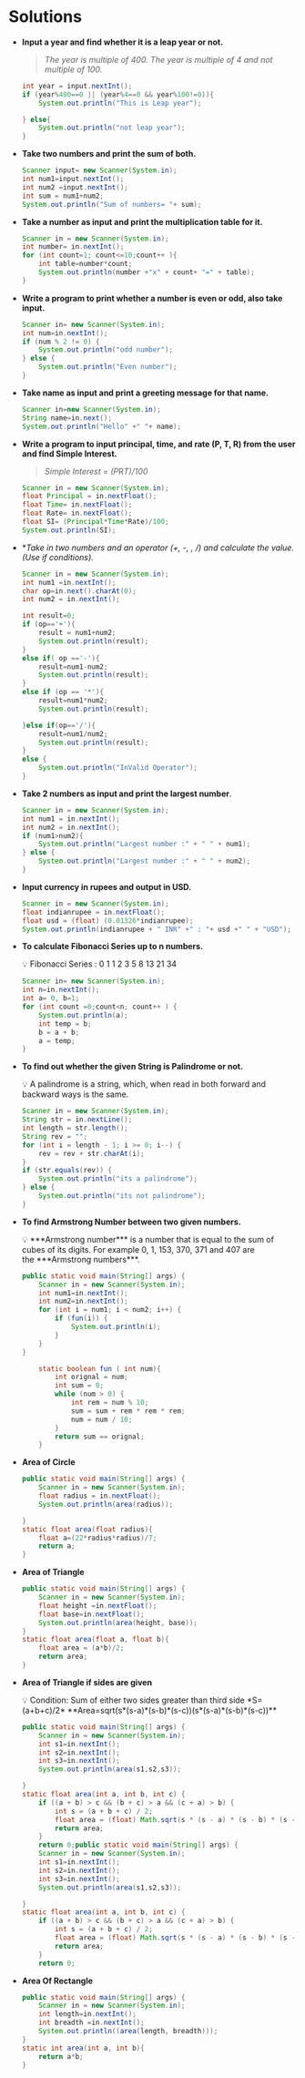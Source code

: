 # Solutions

- **Input a year and find whether it is a leap year or not.**
    
    > *The year is multiple of 400.
    The year is multiple of 4 and not multiple of 100.*
    > 
    
    ```java
    int year = input.nextInt();
    if (year%400==0 || (year%4==0 && year%100!=0)){
        System.out.println("This is Leap year");
    
    } else{
        System.out.println("not leap year");
    }
    ```
    
- **Take two numbers and print the sum of both.**
    
    ```java
    Scanner input= new Scanner(System.in);
    int num1=input.nextInt();
    int num2 =input.nextInt();
    int sum = num1+num2;
    System.out.println("Sum of numbers= "+ sum);
    ```
    
- **Take a number as input and print the multiplication table for it.**
    
    ```java
    Scanner in = new Scanner(System.in);
    int number= in.nextInt();
    for (int count=1; count<=10;count++ ){
        int table=number*count;
        System.out.println(number +"x" + count+ "=" + table);
    }
    ```
    
- **Write a program to print whether a number is even or odd, also take input.**
    
    ```java
    Scanner in= new Scanner(System.in);
    int num=in.nextInt();
    if (num % 2 != 0) {
        System.out.println("odd number");
    } else {
        System.out.println("Even number");
    }
    ```
    
- **Take name as input and print a greeting message for that name.**
    
    ```java
    Scanner in=new Scanner(System.in);
    String name=in.next();
    System.out.println("Hello" +" "+ name);
    ```
    
- **Write a program to input principal, time, and rate (P, T, R) from the user and find Simple Interest.**
    
    > *Simple Interest = (P*R*T)/100*
    > 
    
    ```java
    Scanner in = new Scanner(System.in);
    float Principal = in.nextFloat();
    float Time= in.nextFloat();
    float Rate= in.nextFloat();
    float SI= (Principal*Time*Rate)/100;
    System.out.println(SI);
    ```
    
- **Take in two numbers and an operator (+, -, *, /) and calculate the value. (Use if conditions).**
    
    ```java
    Scanner in = new Scanner(System.in);
    int num1 =in.nextInt();
    char op=in.next().charAt(0);
    int num2 = in.nextInt();
    
    int result=0;
    if (op=='+'){
        result = num1+num2;
        System.out.println(result);
    }
    else if( op =='-'){
        result=num1-num2;
        System.out.println(result);
    }
    else if (op == '*'){
        result=num1*num2;
        System.out.println(result);
    
    }else if(op=='/'){
        result=num1/num2;
        System.out.println(result);
    }
    else {
        System.out.println("InValid Operator");
    }
    ```
    
- **Take 2 numbers as input and print the largest number**.
    
    ```java
    Scanner in = new Scanner(System.in);
    int num1 = in.nextInt();
    int num2 = in.nextInt();
    if (num1>num2){
        System.out.println("Largest number :" + " " + num1);
    } else {
        System.out.println("Largest number :" + " " + num2);
    }
    ```
    
- **Input currency in rupees and output in USD.**
    
    ```java
    Scanner in = new Scanner(System.in);
    float indianrupee = in.nextFloat();
    float usd = (float) (0.01326*indianrupee);
    System.out.println(indianrupee + " INR" +" : "+ usd +" " + "USD");
    ```
    
- **To calculate Fibonacci Series up to n numbers.**
    
    <aside>
    💡 Fibonacci Series : 0 1 1 2 3 5 8 13 21 34
    
    </aside>
    
    ```java
    Scanner in= new Scanner(System.in);
    int n=in.nextInt();
    int a= 0, b=1;
    for (int count =0;count<n; count++ ) {
        System.out.println(a);
        int temp = b;
        b = a + b;
        a = temp;
    }
    ```
    
- **To find out whether the given String is Palindrome or not.**
    
    <aside>
    💡 A palindrome is a string, which, when read in both forward and backward ways is the same.
    
    </aside>
    
    ```java
    Scanner in = new Scanner(System.in);
    String str = in.nextLine();
    int length = str.length();
    String rev = "";
    for (int i = length - 1; i >= 0; i--) {
        rev = rev + str.charAt(i);
    }
    if (str.equals(rev)) {
        System.out.println("its a palindrome");
    } else {
        System.out.println("its not palindrome");
    }
    ```
    
- **To find Armstrong Number between two given numbers.**
    
    <aside>
    💡 ***Armstrong number*** is a number that is equal to the sum of cubes of its digits. For example 0, 1, 153, 370, 371 and 407 are the ***Armstrong numbers***.
    
    </aside>
    
    ```java
    public static void main(String[] args) {
        Scanner in = new Scanner(System.in);
        int num1=in.nextInt();
        int num2=in.nextInt();
        for (int i = num1; i < num2; i++) {
            if (fun(i)) {
                System.out.println(i);
            }
        }
    }
    
        static boolean fun ( int num){
            int orignal = num;
            int sum = 0;
            while (num > 0) {
                int rem = num % 10;
                sum = sum + rem * rem * rem;
                num = num / 10;
            }
            return sum == orignal;
        }
    ```
    
- **Area of Circle**
    
    ```java
    public static void main(String[] args) {
        Scanner in = new Scanner(System.in);
        float radius = in.nextFloat();
        System.out.println(area(radius));
    
    }
    static float area(float radius){
        float a=(22*radius*radius)/7;
        return a;
    }
    ```
    
- **Area of Triangle**
    
    ```java
    public static void main(String[] args) {
        Scanner in = new Scanner(System.in);
        float height =in.nextFloat();
        float base=in.nextFloat();
        System.out.println(area(height, base));
    }
    static float area(float a, float b){
        float area = (a*b)/2;
        return area;
    }
    ```
    
- **Area of Triangle if sides are given**
    
    <aside>
    💡 Condition: Sum of either two sides greater than third side                                                                                           *S=(a+b+c)/2*                                                                                       **Area=sqrt(s*(s-a)*(s-b)*(s-c))(s*(s-a)*(s-b)*(s-c))**
    
    </aside>
    
    ```java
    public static void main(String[] args) {
        Scanner in = new Scanner(System.in);
        int s1=in.nextInt();
        int s2=in.nextInt();
        int s3=in.nextInt();
        System.out.println(area(s1,s2,s3));
    
    }
    static float area(int a, int b, int c) {
        if ((a + b) > c && (b + c) > a && (c + a) > b) {
            int s = (a + b + c) / 2;
            float area = (float) Math.sqrt(s * (s - a) * (s - b) * (s - c));
            return area;
        }
        return 0;public static void main(String[] args) {
        Scanner in = new Scanner(System.in);
        int s1=in.nextInt();
        int s2=in.nextInt();
        int s3=in.nextInt();
        System.out.println(area(s1,s2,s3));
    
    }
    static float area(int a, int b, int c) {
        if ((a + b) > c && (b + c) > a && (c + a) > b) {
            int s = (a + b + c) / 2;
            float area = (float) Math.sqrt(s * (s - a) * (s - b) * (s - c));
            return area;
        }
        return 0;
    ```
    
- **Area Of Rectangle**
    
    ```java
    public static void main(String[] args) {
        Scanner in = new Scanner(System.in);
        int length=in.nextInt();
        int breadth =in.nextInt();
        System.out.println((area(length, breadth)));
    }
    static int area(int a, int b){
        return a*b;
    }
    ```